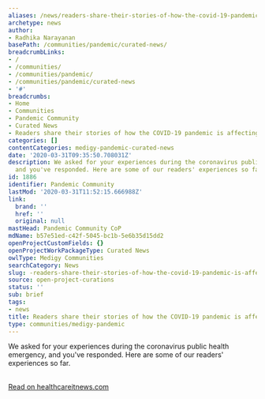 ```yaml
---
aliases: /news/readers-share-their-stories-of-how-the-covid-19-pandemic-is-affecting-them
archetype: news
author:
- Radhika Narayanan
basePath: /communities/pandemic/curated-news/
breadcrumbLinks:
- /
- /communities/
- /communities/pandemic/
- /communities/pandemic/curated-news
- '#'
breadcrumbs:
- Home
- Communities
- Pandemic Community
- Curated News
- Readers share their stories of how the COVID-19 pandemic is affecting them
categories: []
contentCategories: medigy-pandemic-curated-news
date: '2020-03-31T09:35:50.708031Z'
description: We asked for your experiences during the coronavirus public health emergency,
  and you've responded. Here are some of our readers' experiences so far.Read on healthcareitnews.com
id: 1886
identifier: Pandemic Community
lastMod: '2020-03-31T11:52:15.666988Z'
link:
  brand: ''
  href: ''
  original: null
mastHead: Pandemic Community CoP
mdName: b57e51ed-c42f-5045-bc1b-5e6b35d15dd2
openProjectCustomFields: {}
openProjectWorkPackageType: Curated News
owlType: Medigy Communities
searchCategory: News
slug: -readers-share-their-stories-of-how-the-covid-19-pandemic-is-affecting-them
source: open-project-curations
status: ''
sub: brief
tags:
- news
title: Readers share their stories of how the COVID-19 pandemic is affecting them
type: communities/medigy-pandemic
---
```


<p>We asked for your experiences during the coronavirus public health emergency, and you've responded. Here are some of our readers' experiences so far.</p><p><br><a href="https://www.healthcareitnews.com/news/readers-share-their-stories-how-covid-19-pandemic-affecting-them">Read on healthcareitnews.com</a></p>
